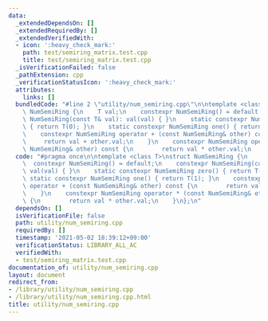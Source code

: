 ```yaml
---
data:
  _extendedDependsOn: []
  _extendedRequiredBy: []
  _extendedVerifiedWith:
  - icon: ':heavy_check_mark:'
    path: test/semiring_matrix.test.cpp
    title: test/semiring_matrix.test.cpp
  _isVerificationFailed: false
  _pathExtension: cpp
  _verificationStatusIcon: ':heavy_check_mark:'
  attributes:
    links: []
  bundledCode: "#line 2 \"utility/num_semiring.cpp\"\n\ntemplate <class T>\nstruct\
    \ NumSemiRing {\n    T val;\n    constexpr NumSemiRing() = default;\n    constexpr\
    \ NumSemiRing(const T& val): val(val) { }\n    static constexpr NumSemiRing zero()\
    \ { return T(0); }\n    static constexpr NumSemiRing one() { return T(1); }\n\
    \    constexpr NumSemiRing operator + (const NumSemiRing& other) const {\n   \
    \     return val + other.val;\n    }\n    constexpr NumSemiRing operator * (const\
    \ NumSemiRing& other) const {\n        return val * other.val;\n    }\n};\n"
  code: "#pragma once\n\ntemplate <class T>\nstruct NumSemiRing {\n    T val;\n  \
    \  constexpr NumSemiRing() = default;\n    constexpr NumSemiRing(const T& val):\
    \ val(val) { }\n    static constexpr NumSemiRing zero() { return T(0); }\n   \
    \ static constexpr NumSemiRing one() { return T(1); }\n    constexpr NumSemiRing\
    \ operator + (const NumSemiRing& other) const {\n        return val + other.val;\n\
    \    }\n    constexpr NumSemiRing operator * (const NumSemiRing& other) const\
    \ {\n        return val * other.val;\n    }\n};\n"
  dependsOn: []
  isVerificationFile: false
  path: utility/num_semiring.cpp
  requiredBy: []
  timestamp: '2021-05-02 18:39:12+09:00'
  verificationStatus: LIBRARY_ALL_AC
  verifiedWith:
  - test/semiring_matrix.test.cpp
documentation_of: utility/num_semiring.cpp
layout: document
redirect_from:
- /library/utility/num_semiring.cpp
- /library/utility/num_semiring.cpp.html
title: utility/num_semiring.cpp
---
```

